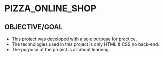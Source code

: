 # PIZZA_ONLINE_SHOP

## OBJECTIVE/GOAL
- This project was developed with a sole purpose for practice.
- The technologies used in this project is only HTML & CSS no back-end.
- The purpose of the project is all about learning.